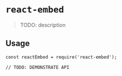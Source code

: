 # `react-embed`

> TODO: description

## Usage

```
const reactEmbed = require('react-embed');

// TODO: DEMONSTRATE API
```
